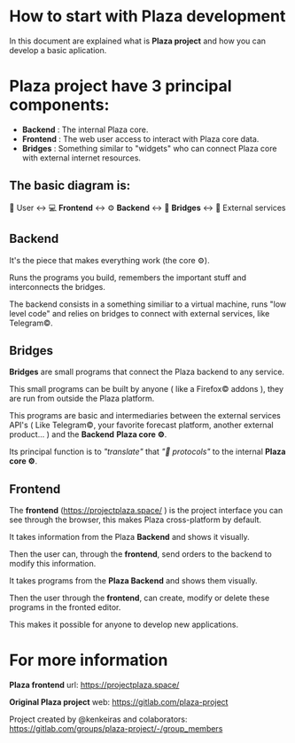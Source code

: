 # How to start with Plaza development

In this document are explained what is **Plaza project** and how you can develop a basic aplication.



# Plaza project have 3 principal components:

- **Backend** : The internal Plaza core.
- **Frontend** : The web user access to interact with Plaza core data.
- **Bridges** : Something similar to "widgets" who can connect Plaza core with external internet resources.

## The basic diagram is:
👤 User ↔️ 💻 **Frontend** ↔️ ⚙️ **Backend** ↔️ 📡 **Bridges** ↔️ 📜 External services
    
## Backend

It's the piece that makes everything work (the core ⚙️).

Runs the programs you build, remembers the important stuff and interconnects the bridges.

The backend consists in a something similiar to a  virtual machine, runs "low level code" and relies on bridges to connect with external services,
like Telegram©️.

## Bridges

**Bridges** are small programs that connect the Plaza backend to any service.

This small programs can be built by anyone ( like a Firefox©️ addons ), they are run from outside the Plaza platform.

This programs are basic and intermediaries between the external services API's ( Like Telegram©️, your favorite forecast platform, another external product... ) and the **Backend** **Plaza core ⚙️**.

Its principal function is to *"translate"* that *"📡 protocols"* to the internal **Plaza core ⚙️**. 

## Frontend

The **frontend** (https://projectplaza.space/ ) is the project interface you can see through the browser, this makes Plaza cross-platform by default.

It takes information from the Plaza **Backend** and shows it visually.

Then the user can, through the **frontend**, send orders to the backend to modify this information.

It takes programs from the **Plaza Backend** and shows them visually.

Then the user through the **frontend**, can create, modify or delete these programs in the fronted editor.

This makes it possible for anyone to develop new applications.

# For more information

**Plaza frontend** url: https://projectplaza.space/

**Original Plaza project** web: https://gitlab.com/plaza-project

Project created by @kenkeiras and colaborators: https://gitlab.com/groups/plaza-project/-/group_members
